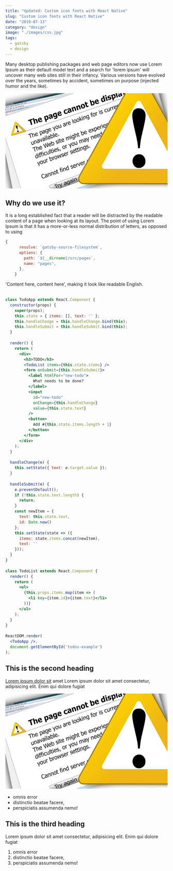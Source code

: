 ```yaml
---
title: "Updated: Custom icon fonts with React Native"
slug: "Custom icon fonts with React Native"
date: "2019-07-13"
category: "design"
image: "./images/css.jpg"
tags:
  - gatsby
  - design
---
```


Many desktop publishing packages and web page editors now use Lorem
Ipsum as their default model text and a search for 'lorem ipsum' will
uncover many web sites still in their infancy. Various versions have evolved
over the years, sometimes by accident, sometimes on purpose
(injected humor and the like).

![article](./images/css.jpg)

## Why do we use it?

It is a long established fact that a reader will be distracted by the readable
content of a page when looking at its layout. The point of using Lorem Ipsum
is that it has a more-or-less normal distribution of letters, as opposed to using

```js
{
      resolve: `gatsby-source-filesystem`,
      options: {
        path: `${__dirname}/src/pages`,
        name: "pages",
      },
    }
```

'Content here, content here', making it look like readable English.

```jsx

class TodoApp extends React.Component {
  constructor(props) {
    super(props);
    this.state = { items: [], text: '' };
    this.handleChange = this.handleChange.bind(this);
    this.handleSubmit = this.handleSubmit.bind(this);
  }

  render() {
    return (
      <div>
        <h3>TODO</h3>
        <TodoList items={this.state.items} />
        <form onSubmit={this.handleSubmit}>
          <label htmlFor="new-todo">
            What needs to be done?
          </label>
          <input
            id="new-todo"
            onChange={this.handleChange}
            value={this.state.text}
          />
          <button>
            Add #{this.state.items.length + 1}
          </button>
        </form>
      </div>
    );
  }

  handleChange(e) {
    this.setState({ text: e.target.value });
  }

  handleSubmit(e) {
    e.preventDefault();
    if (!this.state.text.length) {
      return;
    }
    const newItem = {
      text: this.state.text,
      id: Date.now()
    };
    this.setState(state => ({
      items: state.items.concat(newItem),
      text: ''
    }));
  }
}

class TodoList extends React.Component {
  render() {
    return (
      <ul>
        {this.props.items.map(item => (
          <li key={item.id}>{item.text}</li>
        ))}
      </ul>
    );
  }
}

ReactDOM.render(
  <TodoApp />,
  document.getElementById('todos-example')
);
```

## This is the second heading

[Lorem ipsum dolor sit](https://google.com) amet Lorem ipsum dolor sit amet consectetur, adipisicing elit. Enim qui dolore fugiat

![article](./images/css.jpg)

- omnis error
- distinctio beatae facere,
- perspiciatis assumenda nemo!

## This is the third heading

Lorem ipsum dolor sit amet consectetur, adipisicing elit. Enim qui dolore fugiat

1. omnis error
2. distinctio beatae facere,
3. perspiciatis assumenda nemo!
